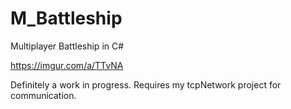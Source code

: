 # M_Battleship
Multiplayer Battleship in C#

https://imgur.com/a/TTvNA


Definitely a work in progress. Requires my tcpNetwork project for communication. 
